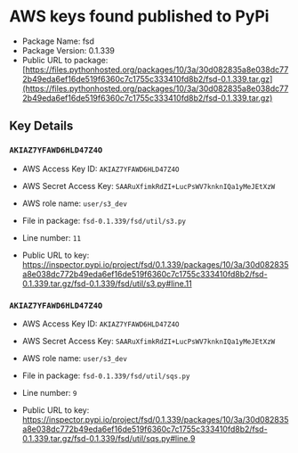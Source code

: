 # AWS keys found published to PyPi

* Package Name: fsd
* Package Version: 0.1.339
* Public URL to package: [https://files.pythonhosted.org/packages/10/3a/30d082835a8e038dc772b49eda6ef16de519f6360c7c1755c333410fd8b2/fsd-0.1.339.tar.gz](https://files.pythonhosted.org/packages/10/3a/30d082835a8e038dc772b49eda6ef16de519f6360c7c1755c333410fd8b2/fsd-0.1.339.tar.gz)

## Key Details

### `AKIAZ7YFAWD6HLD47Z4O`

* AWS Access Key ID: `AKIAZ7YFAWD6HLD47Z4O`
* AWS Secret Access Key: `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` 
* AWS role name: `user/s3_dev`
* File in package: `fsd-0.1.339/fsd/util/s3.py`
* Line number: `11`

* Public URL to key: https://inspector.pypi.io/project/fsd/0.1.339/packages/10/3a/30d082835a8e038dc772b49eda6ef16de519f6360c7c1755c333410fd8b2/fsd-0.1.339.tar.gz/fsd-0.1.339/fsd/util/s3.py#line.11



### `AKIAZ7YFAWD6HLD47Z4O`

* AWS Access Key ID: `AKIAZ7YFAWD6HLD47Z4O`
* AWS Secret Access Key: `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` 
* AWS role name: `user/s3_dev`
* File in package: `fsd-0.1.339/fsd/util/sqs.py`
* Line number: `9`

* Public URL to key: https://inspector.pypi.io/project/fsd/0.1.339/packages/10/3a/30d082835a8e038dc772b49eda6ef16de519f6360c7c1755c333410fd8b2/fsd-0.1.339.tar.gz/fsd-0.1.339/fsd/util/sqs.py#line.9


